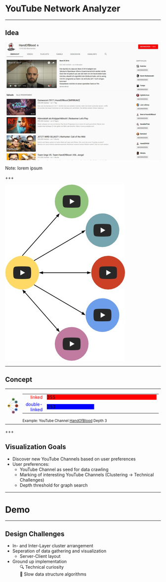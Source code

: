 # YouTube Network Analyzer
---
## Idea

<img src="assets/HoB.jpg" style="border:none;"></img>

Note: lorem ipsum

+++

<img src="assets/links.jpg" style="border:none;"></img>

---

## Concept

<table>
  <tr>
    <td>
      <img src="assets/links.jpg" style="border:none;"></img>
    </td>
    <td>
      <div>
        <table style="border:none; ">
          <tr>
            <td style="text-align:right;">
              <span style="color:red;"> linked </span>
            </td>
            <td>
              <div style="width:355px; background-color:red;">
                355
              </div>
            </td>
          </tr>
          <tr>
            <td style="text-align:right;">
              <span style="color:blue;"> double-linked </span>
            </td>
            <td>
              <div style="width:153px; background-color:blue;">
                153
              </div>
            </td>
          </tr>
        </table>
        <small>Example: YouTube Channel <a href="https://www.youtube.com/user/HandIOfIBlood">HandOfBlood</a> Depth 3</small>
      </div>
    </td>
  </tr>
</table>




+++

## Visualization Goals

- Discover new YouTube Channels based on user preferences
- User preferences:
  - YouTube Channel as seed for data crawling
  - Marking of interesting YouTube Channels (Clustering -> Technical Challenges)
  - Depth threshold for graph search

---

# Demo

---

## Design Challenges

- In- and Inter-Layer cluster arrangement
- Seperation of data gathering and visualization
  - Server-Client layout
- Ground up implementation
  <ul style="list-style: none;">
    <li>🔍 Technical curiosity </li>
    <li>🐢 Slow data structure algorithms </li>
  </ul>
